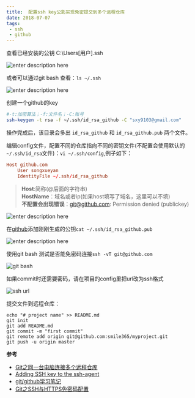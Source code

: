 ```yaml
---
title:  配置ssh key公匙实现免密提交到多个远程仓库
date: 2018-07-07
tags: 
 - ssh
 - github
---
```


查看已经安装的公钥
C:\Users\[用户]\.ssh

![enter description here](https://i.loli.net/2018/07/07/5b405c72a2c5c.jpg)


或者可以通过git bash 查看：`ls ~/.ssh`

![enter description here](https://i.loli.net/2018/07/07/5b405ca0bbbfe.jpg)

创建一个github的key  
```sh
#-t:加密算法；-f:文件名；-C:账号
ssh-keygen -t rsa -f ~/.ssh/id_rsa_github -C "sxy9103@gmail.com"
```
操作完成后，该目录会多出 `id_rsa_github` 和 `id_rsa_github.pub` 两个文件。

编辑config文件，配置不同的仓库指向不同的密钥文件(不配置会使用默认的`~/.ssh/id_rsa`文件)：`vi ~/.ssh/config`,例子如下： 

```conf
Host github.com
    User songxueyan
    IdentityFile ~/.ssh/id_rsa_github
```
> **Host**:简称(@后面的字符串)  
**HostName**：域名或者ip(如果host填写了域名，这里可以不填)  
**不配置会出现错误**：git@github.com: Permission denied (publickey)



![enter description here](https://i.loli.net/2018/07/07/5b405e0b253ae.jpg)

在[github](https://github.com/settings/ssh/new)添加刚刚生成的公钥`cat ~/.ssh/id_rsa_github.pub`

![enter description here](https://i.loli.net/2018/07/07/5b405f1dcfeb8.jpg)

使用git bash 测试是否能免密码连接`ssh -vT git@github.com`

![git bash](https://i.loli.net/2018/07/07/5b405fc9d9dd5.jpg)

如果commit时还需要密码，请在项目的config里把url改为ssh格式

![ssh url](https://i.loli.net/2018/07/07/5b4079f06a054.jpg)

提交文件到远程仓库：  
```shell
echo "# project name" >> README.md
git init
git add README.md
git commit -m "first commit"
git remote add origin git@github.com:smile365/myproject.git
git push -u origin master
```

**参考**

- [Git之同一台电脑连接多个远程仓库](https://www.jianshu.com/p/04e9a885c5c8)
- [Adding SSH key to the ssh-agent](https://help.github.com/articles/generating-a-new-ssh-key-and-adding-it-to-the-ssh-agent/)
- [git/github学习笔记](http://www.cnblogs.com/fnng/archive/2011/08/25/2153807.html)
- [Git之SSH与HTTPS免密码配置](https://www.jianshu.com/p/b5ec092fc1d1)